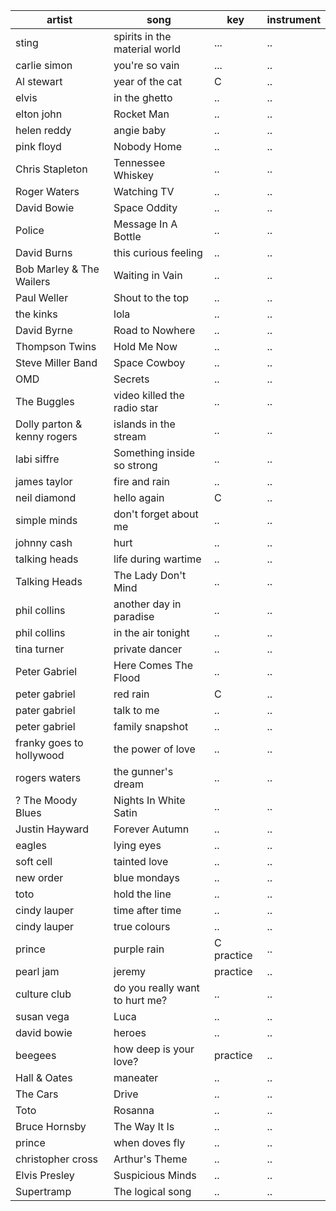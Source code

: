 | artist | song | key | instrument |
---------|------|-----|-------------
sting | spirits in the material world | ... | ..
carlie simon | you're so vain | ... | ..
Al stewart | year of the cat | C  | ..
elvis | in the ghetto | .. | ..
elton john | Rocket Man | .. | ..
helen reddy | angie baby | .. | ..
pink floyd |  Nobody Home | .. | ..
Chris Stapleton | Tennessee Whiskey | .. | ..
Roger Waters | Watching TV | .. | ..
David Bowie | Space Oddity | .. | ..
Police | Message In A Bottle | .. | ..
David Burns | this curious feeling | .. | ..
Bob Marley & The Wailers | Waiting in Vain | .. | ..
Paul Weller | Shout to the top | .. | ..
the kinks | lola | .. | ..
David Byrne | Road to Nowhere | .. | .. 
Thompson Twins | Hold Me Now | .. | ..
Steve Miller Band | Space Cowboy | .. | ..
OMD | Secrets | .. | ..
The Buggles | video killed the radio star | .. | ..
Dolly parton & kenny rogers | islands in the stream | .. | ..
labi siffre | Something inside so strong | .. | ..
james taylor | fire and rain | .. | ..
neil diamond | hello again | C  | ..
simple minds | don't forget about me | .. | ..
johnny cash | hurt | .. | ..
talking heads | life during wartime | .. | ..
Talking Heads | The Lady Don't Mind | .. | ..
phil collins | another day in paradise | .. | ..
phil collins | in the air tonight | .. | ..
tina turner | private dancer | .. | ..
Peter Gabriel | Here Comes The Flood | .. | ..
peter gabriel | red rain | C | ..
pater gabriel | talk to me | .. | ..
peter gabriel | family snapshot | .. | ..
franky goes to hollywood | the power of love | .. | ..
rogers waters | the gunner's dream | .. | ..
? The Moody Blues | Nights In White Satin | .. | ..
Justin Hayward | Forever Autumn | .. | ..
eagles | lying eyes | .. | ..
soft cell | tainted love | .. | ..
new order | blue mondays | .. | ..
toto | hold the line | .. | ..
cindy lauper | time after time | .. | ..
cindy lauper | true colours | .. | ..
prince | purple rain | C practice | ..
pearl jam | jeremy | practice | ..
culture club | do you really want to hurt me? | .. | ..
susan vega | Luca | .. | ..
david bowie | heroes | .. | ..
beegees | how deep is your love? | practice | ..
Hall & Oates | maneater | .. | ..
The Cars | Drive | .. | ..
Toto | Rosanna | .. | ..
Bruce Hornsby | The Way It Is | .. | ..
prince | when doves fly | .. | ..
christopher cross | Arthur's Theme | .. | ..
Elvis Presley | Suspicious Minds | .. | ..
Supertramp | The logical song |.. | ..
